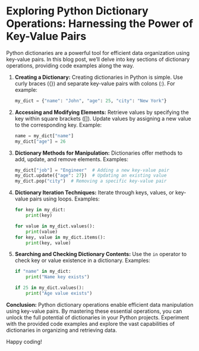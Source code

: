 # Exploring Python Dictionary Operations: Harnessing the Power of Key-Value Pairs

Python dictionaries are a powerful tool for efficient data organization using key-value pairs. In this
blog post, we’ll delve into key sections of dictionary operations, providing code examples along the way.

1. **Creating a Dictionary:** Creating dictionaries in Python is simple. Use curly braces ({}) and separate key-value
   pairs with colons (:). For example:

    ```python
    my_dict = {"name": "John", "age": 25, "city": "New York"}
    ```

2. **Accessing and Modifying Elements:** Retrieve values by specifying the key within square brackets ([]). Update
   values by assigning a new value to the corresponding key. Example:

    ```python
    name = my_dict["name"]
    my_dict["age"] = 26
    ```

3. **Dictionary Methods for Manipulation:** Dictionaries offer methods to add, update, and remove elements. Examples:

    ```python
    my_dict["job"] = "Engineer"  # Adding a new key-value pair
    my_dict.update({"age": 27})  # Updating an existing value
    my_dict.pop("city")  # Removing a specific key-value pair
    ```

4. **Dictionary Iteration Techniques:** Iterate through keys, values, or key-value pairs using loops. Examples:

    ```python
    for key in my_dict:
        print(key)
    
    for value in my_dict.values():
        print(value)
    for key, value in my_dict.items():
        print(key, value)
    ```

5. **Searching and Checking Dictionary Contents:** Use the `in` operator to check key or value existence in a
   dictionary. Examples:

    ```python
    if "name" in my_dict:
        print("Name key exists")
    
    if 25 in my_dict.values():
        print("Age value exists")
    ```

**Conclusion:** Python dictionary operations enable efficient data manipulation using key-value pairs. By mastering
these essential operations, you can unlock the full potential of dictionaries in your Python projects. Experiment with
the provided code examples and explore the vast capabilities of dictionaries in organizing and retrieving data.

Happy coding!